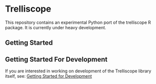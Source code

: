 # Trelliscope
This repository contains an experimental Python port of the trelliscope R package. It is currently under heavy development.

## Getting Started


## Getting Started For Development
If you are interested in working on development of the Trelliscope library itself, see: [Getting Started for Development](development.md)
